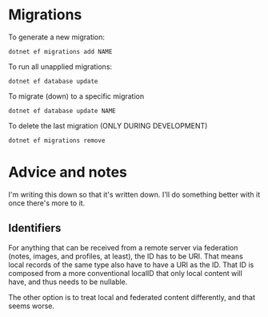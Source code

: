 ﻿# Migrations

To generate a new migration:
```shell
dotnet ef migrations add NAME
```

To run all unapplied migrations:
```shell
dotnet ef database update
```

To migrate (down) to a specific migration
```shell
dotnet ef database update NAME
```

To delete the last migration (ONLY DURING DEVELOPMENT)
```shell
dotnet ef migrations remove
```

# Advice and notes

I'm writing this down so that it's written down. I'll do something better with it once there's more to it.

## Identifiers
For anything that can be received from a remote server via federation (notes, images, and profiles, at least), the ID has to be URI. That means local records of the same type also have to have a URI as the ID. That ID is composed from a more conventional localID that only local content will have, and thus needs to be nullable.

The other option is to treat local and federated content differently, and that seems worse.
